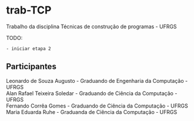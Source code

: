 # trab-TCP
Trabalho da disciplina Técnicas de construção de programas - UFRGS

TODO:
```
- iniciar etapa 2
```
## Participantes 
Leonardo de Souza Augusto - Graduando de Engenharia da Computação - UFRGS	
Alan Rafael Teixeira Soledar - Graduando de Ciência da Computação - UFRGS	
Fernando Corrêa Gomes - Graduando de Ciência da Computação - UFRGS		
Maria Eduarda Ruhe - Graduanda de Ciência da Computação - UFRGS		
